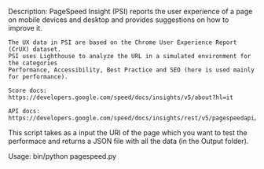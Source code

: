 Description:
    PageSpeed Insight (PSI) reports the user experience of a page on mobile devices
    and desktop and provides suggestions on how to improve it.

    The UX data in PSI are based on the Chrome User Experience Report (CrUX) dataset.
    PSI uses Lighthouse to analyze the URL in a simulated environment for the categories
    Performance, Accessibility, Best Practice and SEO (here is used mainly for performance).

    Score docs: https://developers.google.com/speed/docs/insights/v5/about?hl=it

    API docs: https://developers.google.com/speed/docs/insights/rest/v5/pagespeedapi/runpagespeed

This script takes as a input the URI of the page which you want to test the performace and
returns a JSON file with all the data (in the Output folder).

Usage: bin/python pagespeed.py <URI>
